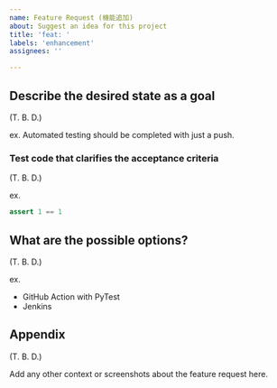 ```yaml
---
name: Feature Request (機能追加)
about: Suggest an idea for this project
title: 'feat: '
labels: 'enhancement'
assignees: ''

---
```


## Describe the desired **state** as a goal

(T. B. D.)

ex. Automated testing should be completed with just a push.

### Test code that clarifies the acceptance criteria

(T. B. D.)

ex.

```python
assert 1 == 1
```

## What are the possible options?

(T. B. D.)

ex.

- GitHub Action with PyTest
- Jenkins

## Appendix

(T. B. D.)

Add any other context or screenshots about the feature request here.
